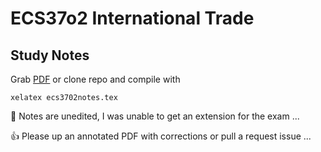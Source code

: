 ECS37o2 International Trade
=
Study Notes
-

Grab [PDF](https://github.com/PecuniaryFish/ECS3702-Study-Notes/blob/master/ecs3702notes.pdf?raw=true "PDF") or clone repo and compile with 

    xelatex ecs3702notes.tex

:runner: Notes are unedited, I  was unable to get an extension for the exam ...

:+1: Please up an annotated PDF with corrections or pull a request issue ...
